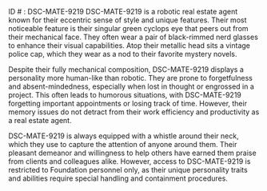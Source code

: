 ID # : DSC-MATE-9219
DSC-MATE-9219 is a robotic real estate agent known for their eccentric sense of style and unique features. Their most noticeable feature is their singular green cyclops eye that peers out from their mechanical face. They often wear a pair of black-rimmed nerd glasses to enhance their visual capabilities. Atop their metallic head sits a vintage police cap, which they wear as a nod to their favorite mystery novels.

Despite their fully mechanical composition, DSC-MATE-9219 displays a personality more human-like than robotic. They are prone to forgetfulness and absent-mindedness, especially when lost in thought or engrossed in a project. This often leads to humorous situations, with DSC-MATE-9219 forgetting important appointments or losing track of time. However, their memory issues do not detract from their work efficiency and productivity as a real estate agent.

DSC-MATE-9219 is always equipped with a whistle around their neck, which they use to capture the attention of anyone around them. Their pleasant demeanor and willingness to help others have earned them praise from clients and colleagues alike. However, access to DSC-MATE-9219 is restricted to Foundation personnel only, as their unique personality traits and abilities require special handling and containment procedures.